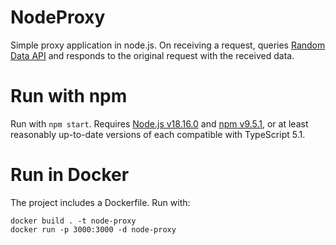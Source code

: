 # NodeProxy

Simple proxy application in node.js. On receiving a request, queries [Random Data API](https://random-data-api.com)
and responds to the original request with the received data.

# Run with npm

Run with `npm start`. Requires [Node.js v18.16.0](https://nodejs.org) and [npm v9.5.1](https://www.npmjs.com), or at least reasonably up-to-date versions of each compatible with TypeScript 5.1.

# Run in Docker

The project includes a Dockerfile. Run with:

```
docker build . -t node-proxy
docker run -p 3000:3000 -d node-proxy
```
